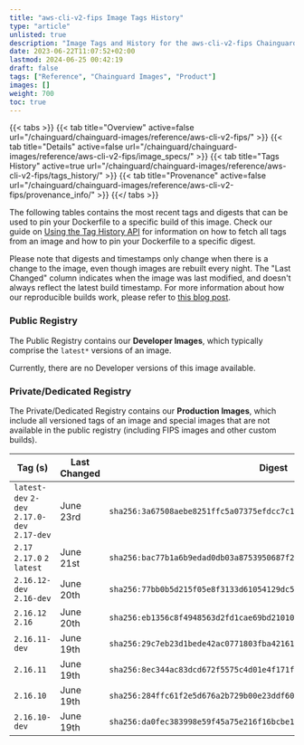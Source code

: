 ```yaml
---
title: "aws-cli-v2-fips Image Tags History"
type: "article"
unlisted: true
description: "Image Tags and History for the aws-cli-v2-fips Chainguard Image"
date: 2023-06-22T11:07:52+02:00
lastmod: 2024-06-25 00:42:19
draft: false
tags: ["Reference", "Chainguard Images", "Product"]
images: []
weight: 700
toc: true
---
```


{{< tabs >}}
{{< tab title="Overview" active=false url="/chainguard/chainguard-images/reference/aws-cli-v2-fips/" >}}
{{< tab title="Details" active=false url="/chainguard/chainguard-images/reference/aws-cli-v2-fips/image_specs/" >}}
{{< tab title="Tags History" active=true url="/chainguard/chainguard-images/reference/aws-cli-v2-fips/tags_history/" >}}
{{< tab title="Provenance" active=false url="/chainguard/chainguard-images/reference/aws-cli-v2-fips/provenance_info/" >}}
{{</ tabs >}}

The following tables contains the most recent tags and digests that can be used to pin your Dockerfile to a specific build of this image. Check our guide on [Using the Tag History API](/chainguard/chainguard-images/using-the-tag-history-api/) for information on how to fetch all tags from an image and how to pin your Dockerfile to a specific digest.

Please note that digests and timestamps only change when there is a change to the image, even though images are rebuilt every night. The "Last Changed" column indicates when the image was last modified, and doesn't always reflect the latest build timestamp. For more information about how our reproducible builds work, please refer to [this blog post](https://www.chainguard.dev/unchained/reproducing-chainguards-reproducible-image-builds).

### Public Registry
The Public Registry contains our **Developer Images**, which typically comprise the `latest*` versions of an image.

Currently, there are no Developer versions of this image available.

### Private/Dedicated Registry
The Private/Dedicated Registry contains our **Production Images**, which include all versioned tags of an image and special images that are not available in the public registry (including FIPS images and other custom builds).

| Tag (s)                                       | Last Changed | Digest                                                                    |
|-----------------------------------------------|--------------|---------------------------------------------------------------------------|
|  `latest-dev` `2-dev` `2.17.0-dev` `2.17-dev` | June 23rd    | `sha256:3a67508aebe8251ffc5a07375efdcc7c1166477df26c4d242bd2e0dbb7242f50` |
|  `2.17` `2.17.0` `2` `latest`                 | June 21st    | `sha256:bac77b1a6b9edad0db03a8753950687f213393351ec6d17cb6b95ae9dcfa85bb` |
|  `2.16.12-dev` `2.16-dev`                     | June 20th    | `sha256:77bb0b5d215f05e8f3133d61054129dc56a58e2c28f7d49661e4567bd69f6800` |
|  `2.16.12` `2.16`                             | June 20th    | `sha256:eb1356c8f4948563d2fd1cae69bd21010200f3790f294ac4b455c2d39bc2cf66` |
|  `2.16.11-dev`                                | June 19th    | `sha256:29c7eb23d1bede42ac0771803fba421616ca822528232cd85dcacdf8693328d0` |
|  `2.16.11`                                    | June 19th    | `sha256:8ec344ac83dcd672f5575c4d01e4f171ff2be94406e04d180141e39ea819e44e` |
|  `2.16.10`                                    | June 19th    | `sha256:284ffc61f2e5d676a2b729b00e23ddf601a2b44230d58db15402f3ca8b83859d` |
|  `2.16.10-dev`                                | June 19th    | `sha256:da0fec383998e59f45a75e216f16bcbe1f05d84f06954c7277a36a0f05071242` |


